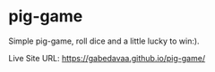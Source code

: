 # pig-game

Simple pig-game, roll dice and a little lucky to win:).

Live Site URL: https://gabedavaa.github.io/pig-game/
